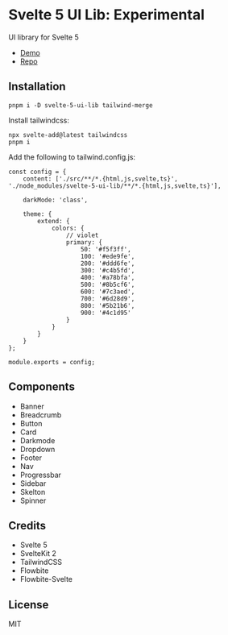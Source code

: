 # Svelte 5 UI Lib: Experimental

UI library for Svelte 5

- [Demo](https://svelte-5-ui-lib.vercel.app/)
- [Repo](https://github.com/shinokada/svelte-5-ui-lib)


## Installation

```
pnpm i -D svelte-5-ui-lib tailwind-merge
```

Install tailwindcss:

```
npx svelte-add@latest tailwindcss
pnpm i
```

Add the following to tailwind.config.js:

```
const config = {
	content: ['./src/**/*.{html,js,svelte,ts}', './node_modules/svelte-5-ui-lib/**/*.{html,js,svelte,ts}'],

	darkMode: 'class',

	theme: {
		extend: {
			colors: {
				// violet
				primary: {
					50: '#f5f3ff',
					100: '#ede9fe',
					200: '#ddd6fe',
					300: '#c4b5fd',
					400: '#a78bfa',
					500: '#8b5cf6',
					600: '#7c3aed',
					700: '#6d28d9',
					800: '#5b21b6',
					900: '#4c1d95'
				}
			}
		}
	}
};

module.exports = config;
```

## Components

- Banner
- Breadcrumb
- Button
- Card
- Darkmode
- Dropdown
- Footer
- Nav
- Progressbar
- Sidebar
- Skelton
- Spinner

## Credits

- Svelte 5
- SvelteKit 2
- TailwindCSS
- Flowbite
- Flowbite-Svelte

## License

MIT